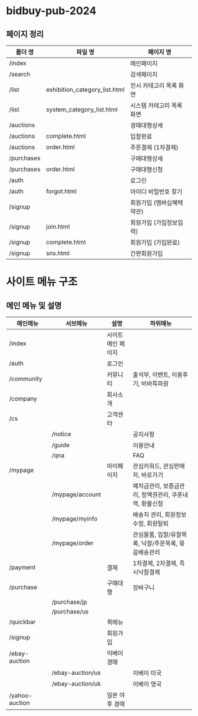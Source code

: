# bidbuy-pub-2024

## 페이지 정리

| 폴더 명    | 파일 명                       | 페이지 명                  |
| ---------- | ----------------------------- | -------------------------- |
| /index     |                               | 메인페이지                 |
| /search    |                               | 검색페이지                 |
| /list      | exhibition_category_list.html | 전시 카테고리 목록 화면    |
| /list      | system_category_list.html     | 시스템 카테고리 목록 화면  |
| /auctions  |                               | 경매대행상세               |
| /auctions  | complete.html                 | 입찰완료                   |
| /auctions  | order.html                    | 주문결제 (1차결제)         |
| /purchases |                               | 구매대행상세               |
| /purchases | order.html                    | 구매대행신청               |
| /auth      |                               | 로그인                     |
| /auth      | forgot.html                   | 아이디 비밀번호 찾기       |
| /signup    |                               | 회원가입 (멤버십혜택 약관) |
| /signup    | join.html                     | 회원가입 (가입정보입력)    |
| /signup    | complete.html                 | 회원가입 (가입완료)        |
| /signup    | sns.html                      | 간편회원가입               |

<!-- /cs/guide/auction -->

# 사이트 메뉴 구조

## 메인 메뉴 및 설명

| 메인메뉴       | 서브메뉴         | 설명               | 하위메뉴                                               |
| -------------- | ---------------- | ------------------ | ------------------------------------------------------ |
| /index         |                  | 사이트 메인 페이지 |                                                        |
| /auth          |                  | 로그인             |                                                        |
| /community     |                  | 커뮤니티           | 출석부, 이벤트, 이용후기, 비바특파원                   |
| /company       |                  | 회사소개           |                                                        |
| /cs            |                  | 고객센터           |                                                        |
|                | /notice          |                    | 공지사항                                               |
|                | /guide           |                    | 이용안내                                               |
|                | /qna             |                    | FAQ                                                    |
| /mypage        |                  | 마이페이지         | 관심키워드, 관심판매자, 바로가기                       |
|                | /mypage/account  |                    | 예치금관리, 보증금관리, 정액권관리, 쿠폰내역, 환불신청 |
|                | /mypage/myinfo   |                    | 배송지 관리, 회원정보수정, 회원탈퇴                    |
|                | /mypage/order    |                    | 관심물품, 입찰/유찰목록, 낙찰/주문목록, 묶음배송관리   |
| /payment       |                  | 결제               | 1차결제, 2차결제, 즉시낙찰결제                         |
| /purchase      |                  | 구매대행           | 장바구니                                               |
|                | /purchase/jp     |                    |                                                        |
|                | /purchase/us     |                    |                                                        |
| /quickbar      |                  | 퀵메뉴             |                                                        |
| /signup        |                  | 회원가입           |                                                        |
| /ebay-auction  |                  | 이베이 경매        |                                                        |
|                | /ebay-auction/us |                    | 이베이 미국                                            |
|                | /ebay-auction/uk |                    | 이베이 영국                                            |
| /yahoo-auction |                  | 일본 야후 경매     |                                                        |
